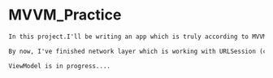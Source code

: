 # MVVM_Practice


```html
In this project.I'll be writing an app which is truly according to MVVM design pattern.
```

```html
By now, I've finished network layer which is working with URLSession (changeable)
```


```html
ViewModel is in progress....
```


